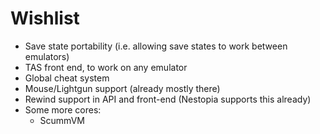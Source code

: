 # Wishlist

* Save state portability (i.e. allowing save states to work between emulators)
* TAS front end, to work on any emulator
* Global cheat system
* Mouse/Lightgun support (already mostly there)
* Rewind support in API and front-end (Nestopia supports this already)
* Some more cores:
    * ScummVM